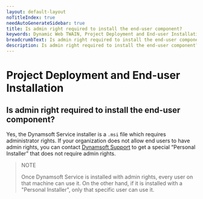 ```yaml
---
layout: default-layout
noTitleIndex: true
needAutoGenerateSidebar: true
title: Is admin right required to install the end-user component?
keywords: Dynamic Web TWAIN, Project Deployment and End-user Installation, sdmin right, install
breadcrumbText: Is admin right required to install the end-user component?
description: Is admin right required to install the end-user component?
---
```


# Project Deployment and End-user Installation

## Is admin right required to install the end-user component?

Yes, the Dynamsoft Service installer is a `.msi` file which requires administrator rights. If your organization does not allow end users to have admin rights, you can contact [Dynamsoft Support]({{site.about}}getsupport.html) to get a special “Personal Installer” that does not require admin rights.

> NOTE
>
> Once Dynamsoft Service is installed with admin rights, every user on that machine can use it. On the other hand, if it is installed with a "Personal Installer", only that specific user can use it.
